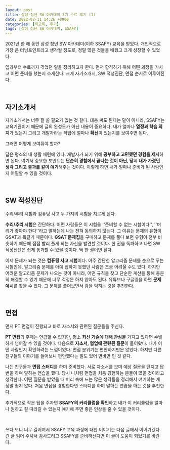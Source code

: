```yaml
---
layout: post
title: 삼성 청년 SW 아카데미 5기 수료 후기 (1)
date: 2022-02-11 14:26 +0900
categories: [회고록, 후기]
tags: [삼성 청년 SW 아카데미, SSAFY]
---
```




2021년 한 해 동안 삼성 청년 SW 아카데미(이하 SSAFY) 교육을 받았다. 개인적으로 가장 큰 터닝포인트라고 생각될 정도로, 정말 많은 것들을 배웠고 크게 성장할 수 있었다. 

입과부터 수료까지 겪었던 일을 정리하고자 한다. 먼저 합격하기 위해 어떤 과정을 거치고 어떤 준비를 했는지 소개한다. 크게 자기소개서, SW 적성진단, 면접 순서로 이루어진다.

<br>

## 자기소개서

자기소개서는 너무 잘 쓸 필요가 없는 것 같다. 대충 써도 된다는 말이 아니라, SSAFY는 교육기관이기 때문에 글의 완성도가 아닌 내용이 중요하다. 내가 얼마나 **열정과 학습 의지**가 있는지 그리고 개발자라는 직업에 얼마나 **확신**이 있는지를 보여주면 된다.

그러면 어떻게 보여줘야 할까? 

답은 평소의 내 생활 패턴에 있다. 개발자가 되기 위해 **공부하고 고민했던 경험을 제시**하면 된다. 여기서 중요한 포인트는 **단순히 경험에서 끝나는 것이 아닌, 당시 내가 가졌던 생각 그리고 결과를 같이 얘기**해주는 것이다. 이렇게 하면 내가 얼마나 준비가 된 사람인지 어필할 수 있을 것이다.

<br>

## SW 적성진단

수리/추리 시험과 컴퓨팅 사고 두 가지의 시험을 치르게 된다.

**수리/추리 시험**은 간단하다. 어떤 사람들은 이 시험을 ''준비할 수 없는 시험이다'', ''머리가 좋아야 한다''라고 말하는데 나는 전혀 동의하지 않는다. 그 이유는 문제의 유형이 GSAT과 똑같기 때문이다. **GSAT 문제집**을 구매하고 문제를 풀다 보면 유형이 전부 비슷하기 때문에 점점 빨리 풀게 되는 자신을 발견할 것이다. 한 권을 독파하고 나면 SW 적성진단은 쉽게 통과할 수 있을 것이다. 딱 한 권이면 된다.

이제 문제가 되는 것은 **컴퓨팅 사고 시험**이다. 아주 간단한 알고리즘 문제를 순으로 푸는 시험인데, 알고리즘 문제를 아예 접하지 못했던 사람은 조금 어려울 수도 있다. 하지만 어려운 알고리즘 문제가 나오는 것이 아니라, 어떤 규칙을 찾고 단순한 계산을 통해 충분히 해결할 수 있기 때문에 너무 걱정은 하지 않아도 된다. 유튜브나 구글링을 하면 **문제 예시**를 찾을 수 있다. 그 문제를 풀어보면서 감을 익히는 것을 추천한다.

<br>

## 면접

먼저 PT 면접이 진행되고 바로 자소서와 관련된 질문들을 주신다. 

**PT 면접**의 주제는 언급할 수 없지만, 평소 **최신 기술에 대해 관심을** 가지고 있다면 수월하게 넘어갈 수 있을 것이다. 다음으로 **자소서, 협업에 관련된 질문**이 들어왔다. 내가 어떤 사람인지 확인하려는 느낌이었다. 면접 분위기는 편안하지만은 않았다. 하지만 다른 친구들의 이야기를 들어보니 편안했다는 말도 있어 면바면 인 것 같다.

나는 친구들과 **면접 스터디**를 하며 준비했다. 서로 자소서를 보며 예상 질문을 던지고 답변을 하며 말하는 연습을 했다. 당시 나처럼 면접을 처음 경험하는 분들이 많을 것이라고 생각한다. 어떤 질문을 받았을 때 머리 속에 드는 많은 생각들을 정리해서 얘기하는 게 정말 쉽지 않다. 처음 면접을 경험한다면 스터디를 하며 말하는 연습을 하는 것을 추천한다.

추가적으로 작은 팁을 주자면 **SSAFY의 커리큘럼을 확인**하고 내가 이 커리큘럼을 얼마나 원하고 잘 따라갈 수 있는지 얘기해 주면 좋은 인상을 줄 수 있을 것이다.

<br>

쓰다 보니 너무 길어져서 SSAFY 교육 과정에 대한 이야기는 다음 글에서 이어가겠다. 긴 글 읽어 주셔서 감사드리고 SSAFY를 준비하신다면 이 글이 도움이 되었기를 바란다. 
